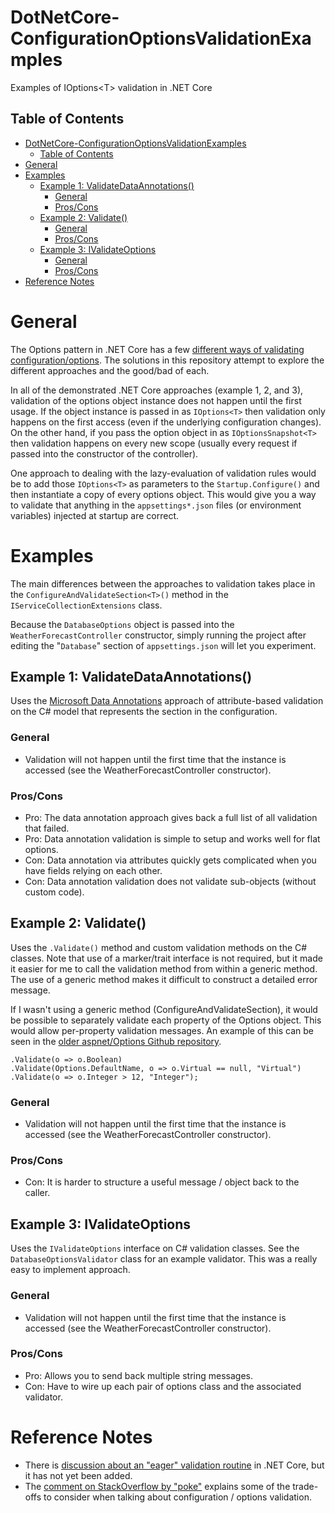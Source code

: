 # DotNetCore-ConfigurationOptionsValidationExamples

Examples of IOptions&lt;T> validation in .NET Core

## Table of Contents

- [DotNetCore-ConfigurationOptionsValidationExamples](#dotnetcore-configurationoptionsvalidationexamples)
  - [Table of Contents](#table-of-contents)
- [General](#general)
- [Examples](#examples)
  - [Example 1: ValidateDataAnnotations()](#example-1-validatedataannotations)
    - [General](#general-1)
    - [Pros/Cons](#proscons)
  - [Example 2: Validate()](#example-2-validate)
    - [General](#general-2)
    - [Pros/Cons](#proscons-1)
  - [Example 3: IValidateOptions](#example-3-ivalidateoptions)
    - [General](#general-3)
    - [Pros/Cons](#proscons-2)
- [Reference Notes](#reference-notes)

# General

The Options pattern in .NET Core has a few [different ways of validating configuration/options](https://docs.microsoft.com/en-us/aspnet/core/fundamentals/configuration/options?view=aspnetcore-3.1#options-validation).  The solutions in this repository attempt to explore the different approaches and the good/bad of each.

In all of the demonstrated .NET Core approaches (example 1, 2, and 3), validation of the options object instance does not happen until the first usage.  If the object instance is passed in as `IOptions<T>` then validation only happens on the first access (even if the underlying configuration changes).  On the other hand, if you pass the option object in as `IOptionsSnapshot<T>` then validation happens on every new scope (usually every request if passed into the constructor of the controller).

One approach to dealing with the lazy-evaluation of validation rules would be to add those `IOptions<T>` as parameters to the `Startup.Configure()` and then instantiate a copy of every options object.  This would give you a way to validate that anything in the `appsettings*.json` files (or environment variables) injected at startup are correct.

# Examples

The main differences between the approaches to validation takes place in the `ConfigureAndValidateSection<T>()` method in the `IServiceCollectionExtensions` class.

Because the `DatabaseOptions` object is passed into the `WeatherForecastController` constructor, simply running the project after editing the "`Database`" section of `appsettings.json` will let you experiment.  

## Example 1: ValidateDataAnnotations()

Uses the [Microsoft Data Annotations](https://docs.microsoft.com/en-us/dotnet/api/system.componentmodel.dataannotations?view=netcore-3.1) approach of attribute-based validation on the C# model that represents the section in the configuration.

### General

- Validation will not happen until the first time that the instance is accessed (see the WeatherForecastController constructor).

### Pros/Cons

- Pro: The data annotation approach gives back a full list of all validation that failed.
- Pro: Data annotation validation is simple to setup and works well for flat options.
- Con: Data annotation via attributes quickly gets complicated when you have fields relying on each other.
- Con: Data annotation validation does not validate sub-objects (without custom code).

## Example 2: Validate()

Uses the `.Validate()` method and custom validation methods on the C# classes.  Note that use of a marker/trait interface is not required, but it made it easier for me to call the validation method from within a generic method.  The use of a generic method makes it difficult to construct a detailed error message.

If I wasn't using a generic method (ConfigureAndValidateSection), it would be possible to separately validate each property of the Options object.  This would allow per-property validation messages.  An example of this can be seen in the [older aspnet/Options Github repository](https://github.com/aspnet/Options/blob/95495473d26eb30bbd079f20a04b15c9464c49d9/test/Microsoft.Extensions.Options.Test/OptionsBuilderTest.cs#L293-L295).

    .Validate(o => o.Boolean)
    .Validate(Options.DefaultName, o => o.Virtual == null, "Virtual")
    .Validate(o => o.Integer > 12, "Integer");

### General

- Validation will not happen until the first time that the instance is accessed (see the WeatherForecastController constructor).

### Pros/Cons

- Con: It is harder to structure a useful message / object back to the caller.

## Example 3: IValidateOptions

Uses the `IValidateOptions` interface on C# validation classes. See the `DatabaseOptionsValidator` class for an example validator.  This was a really easy to implement approach.

### General

- Validation will not happen until the first time that the instance is accessed (see the WeatherForecastController constructor).

### Pros/Cons

- Pro: Allows you to send back multiple string messages.
- Con: Have to wire up each pair of options class and the associated validator.

# Reference Notes

- There is [discussion about an "eager" validation routine](https://github.com/dotnet/extensions/issues/459) in .NET Core, but it has not yet been added.
- The [comment on StackOverflow by "poke"](https://stackoverflow.com/a/51693303) explains some of the trade-offs to consider when talking about configuration / options validation.

